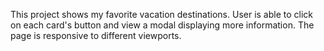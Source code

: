 This project shows my favorite vacation destinations. User is able to click on each card's button and view a modal displaying more information.
The page is responsive to different viewports.
